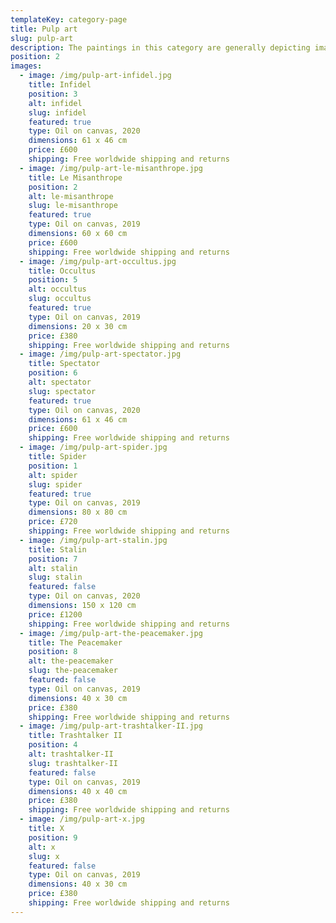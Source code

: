 ```yaml
---
templateKey: category-page
title: Pulp art
slug: pulp-art
description: The paintings in this category are generally depicting images from popular culture, science fiction and film. The compositions are modern, aiming to attract the viewer’s interest by the familiarity of the subjects and themes. These artworks seem to lack pretence and complexity on the surface but each image source has been meticulously selected and scrutinised by the artist prior to the painting process.
position: 2
images:
  - image: /img/pulp-art-infidel.jpg
    title: Infidel
    position: 3
    alt: infidel
    slug: infidel
    featured: true
    type: Oil on canvas, 2020
    dimensions: 61 x 46 cm
    price: £600
    shipping: Free worldwide shipping and returns
  - image: /img/pulp-art-le-misanthrope.jpg
    title: Le Misanthrope
    position: 2
    alt: le-misanthrope
    slug: le-misanthrope
    featured: true
    type: Oil on canvas, 2019
    dimensions: 60 x 60 cm
    price: £600
    shipping: Free worldwide shipping and returns
  - image: /img/pulp-art-occultus.jpg
    title: Occultus
    position: 5
    alt: occultus
    slug: occultus
    featured: true
    type: Oil on canvas, 2019
    dimensions: 20 x 30 cm
    price: £380
    shipping: Free worldwide shipping and returns
  - image: /img/pulp-art-spectator.jpg
    title: Spectator
    position: 6
    alt: spectator
    slug: spectator
    featured: true
    type: Oil on canvas, 2020
    dimensions: 61 x 46 cm
    price: £600
    shipping: Free worldwide shipping and returns
  - image: /img/pulp-art-spider.jpg
    title: Spider
    position: 1
    alt: spider
    slug: spider
    featured: true
    type: Oil on canvas, 2019
    dimensions: 80 x 80 cm
    price: £720
    shipping: Free worldwide shipping and returns
  - image: /img/pulp-art-stalin.jpg
    title: Stalin
    position: 7
    alt: stalin
    slug: stalin
    featured: false
    type: Oil on canvas, 2020
    dimensions: 150 x 120 cm
    price: £1200
    shipping: Free worldwide shipping and returns
  - image: /img/pulp-art-the-peacemaker.jpg
    title: The Peacemaker
    position: 8
    alt: the-peacemaker
    slug: the-peacemaker
    featured: false
    type: Oil on canvas, 2019
    dimensions: 40 x 30 cm
    price: £380
    shipping: Free worldwide shipping and returns
  - image: /img/pulp-art-trashtalker-II.jpg
    title: Trashtalker II
    position: 4
    alt: trashtalker-II
    slug: trashtalker-II
    featured: false
    type: Oil on canvas, 2019
    dimensions: 40 x 40 cm
    price: £380
    shipping: Free worldwide shipping and returns
  - image: /img/pulp-art-x.jpg
    title: X
    position: 9
    alt: x
    slug: x
    featured: false
    type: Oil on canvas, 2019
    dimensions: 40 x 30 cm
    price: £380
    shipping: Free worldwide shipping and returns
---
```

